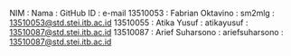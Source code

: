 NIM : Nama : GitHub ID : e-mail
13510053 : Fabrian Oktavino : sm2mlg : 13510053@std.stei.itb.ac.id
13510055 : Atika Yusuf : atikayusuf : 13510087@std.stei.itb.ac.id
13510087 : Arief Suharsono : ariefsuharsono : 13510087@std.stei.itb.ac.id